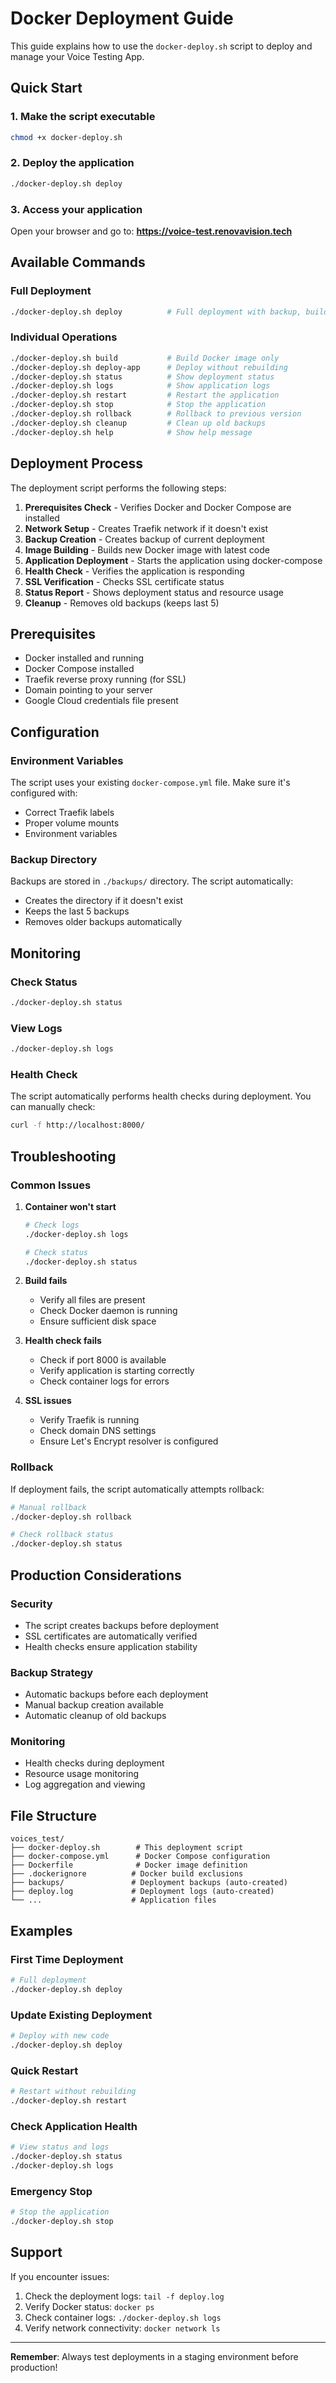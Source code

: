 # Docker Deployment Guide

This guide explains how to use the `docker-deploy.sh` script to deploy and manage your Voice Testing App.

## Quick Start

### 1. Make the script executable
```bash
chmod +x docker-deploy.sh
```

### 2. Deploy the application
```bash
./docker-deploy.sh deploy
```

### 3. Access your application
Open your browser and go to: **https://voice-test.renovavision.tech**

## Available Commands

### Full Deployment
```bash
./docker-deploy.sh deploy          # Full deployment with backup, build, and health checks
```

### Individual Operations
```bash
./docker-deploy.sh build           # Build Docker image only
./docker-deploy.sh deploy-app      # Deploy without rebuilding
./docker-deploy.sh status          # Show deployment status
./docker-deploy.sh logs            # Show application logs
./docker-deploy.sh restart         # Restart the application
./docker-deploy.sh stop            # Stop the application
./docker-deploy.sh rollback        # Rollback to previous version
./docker-deploy.sh cleanup         # Clean up old backups
./docker-deploy.sh help            # Show help message
```

## Deployment Process

The deployment script performs the following steps:

1. **Prerequisites Check** - Verifies Docker and Docker Compose are installed
2. **Network Setup** - Creates Traefik network if it doesn't exist
3. **Backup Creation** - Creates backup of current deployment
4. **Image Building** - Builds new Docker image with latest code
5. **Application Deployment** - Starts the application using docker-compose
6. **Health Check** - Verifies the application is responding
7. **SSL Verification** - Checks SSL certificate status
8. **Status Report** - Shows deployment status and resource usage
9. **Cleanup** - Removes old backups (keeps last 5)

## Prerequisites

- Docker installed and running
- Docker Compose installed
- Traefik reverse proxy running (for SSL)
- Domain pointing to your server
- Google Cloud credentials file present

## Configuration

### Environment Variables
The script uses your existing `docker-compose.yml` file. Make sure it's configured with:
- Correct Traefik labels
- Proper volume mounts
- Environment variables

### Backup Directory
Backups are stored in `./backups/` directory. The script automatically:
- Creates the directory if it doesn't exist
- Keeps the last 5 backups
- Removes older backups automatically

## Monitoring

### Check Status
```bash
./docker-deploy.sh status
```

### View Logs
```bash
./docker-deploy.sh logs
```

### Health Check
The script automatically performs health checks during deployment. You can manually check:
```bash
curl -f http://localhost:8000/
```

## Troubleshooting

### Common Issues

1. **Container won't start**
   ```bash
   # Check logs
   ./docker-deploy.sh logs
   
   # Check status
   ./docker-deploy.sh status
   ```

2. **Build fails**
   - Verify all files are present
   - Check Docker daemon is running
   - Ensure sufficient disk space

3. **Health check fails**
   - Check if port 8000 is available
   - Verify application is starting correctly
   - Check container logs for errors

4. **SSL issues**
   - Verify Traefik is running
   - Check domain DNS settings
   - Ensure Let's Encrypt resolver is configured

### Rollback

If deployment fails, the script automatically attempts rollback:
```bash
# Manual rollback
./docker-deploy.sh rollback

# Check rollback status
./docker-deploy.sh status
```

## Production Considerations

### Security
- The script creates backups before deployment
- SSL certificates are automatically verified
- Health checks ensure application stability

### Backup Strategy
- Automatic backups before each deployment
- Manual backup creation available
- Automatic cleanup of old backups

### Monitoring
- Health checks during deployment
- Resource usage monitoring
- Log aggregation and viewing

## File Structure

```
voices_test/
├── docker-deploy.sh        # This deployment script
├── docker-compose.yml      # Docker Compose configuration
├── Dockerfile              # Docker image definition
├── .dockerignore          # Docker build exclusions
├── backups/               # Deployment backups (auto-created)
├── deploy.log             # Deployment logs (auto-created)
└── ...                    # Application files
```

## Examples

### First Time Deployment
```bash
# Full deployment
./docker-deploy.sh deploy
```

### Update Existing Deployment
```bash
# Deploy with new code
./docker-deploy.sh deploy
```

### Quick Restart
```bash
# Restart without rebuilding
./docker-deploy.sh restart
```

### Check Application Health
```bash
# View status and logs
./docker-deploy.sh status
./docker-deploy.sh logs
```

### Emergency Stop
```bash
# Stop the application
./docker-deploy.sh stop
```

## Support

If you encounter issues:

1. Check the deployment logs: `tail -f deploy.log`
2. Verify Docker status: `docker ps`
3. Check container logs: `./docker-deploy.sh logs`
4. Verify network connectivity: `docker network ls`

---

**Remember**: Always test deployments in a staging environment before production!
